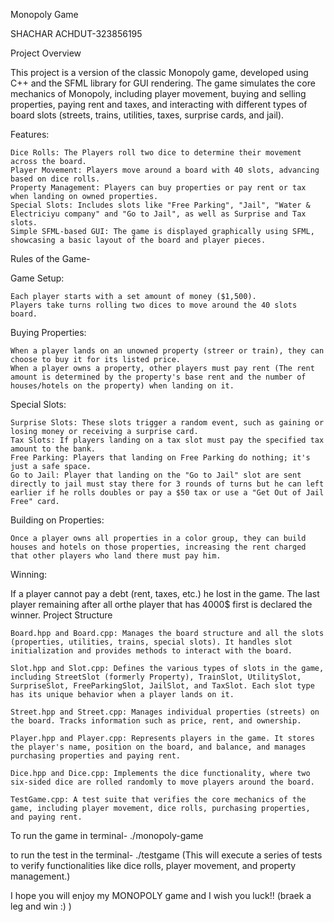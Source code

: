 Monopoly Game

SHACHAR ACHDUT-323856195

Project Overview

This project is a version of the classic Monopoly game, developed using C++ and the SFML library for GUI rendering. The game simulates the core mechanics of Monopoly, including player movement, buying and selling properties, paying rent and taxes, and interacting with different types of board slots (streets, trains, utilities, taxes, surprise cards, and jail).


Features:


    Dice Rolls: The Players roll two dice to determine their movement across the board.
    Player Movement: Players move around a board with 40 slots, advancing based on dice rolls.
    Property Management: Players can buy properties or pay rent or tax when landing on owned properties.
    Special Slots: Includes slots like "Free Parking", "Jail", "Water & Electriciyu company" and "Go to Jail", as well as Surprise and Tax slots.
    Simple SFML-based GUI: The game is displayed graphically using SFML, showcasing a basic layout of the board and player pieces.
    

Rules of the Game-

Game Setup:


    Each player starts with a set amount of money ($1,500).
    Players take turns rolling two dices to move around the 40 slots board.

 
Buying Properties:

    When a player lands on an unowned property (streer or train), they can choose to buy it for its listed price.
    When a player owns a property, other players must pay rent (The rent amount is determined by the property's base rent and the number of houses/hotels on the property) when landing on it.


Special Slots:

    Surprise Slots: These slots trigger a random event, such as gaining or losing money or receiving a surprise card.
    Tax Slots: If players landing on a tax slot must pay the specified tax amount to the bank.
    Free Parking: Players that landing on Free Parking do nothing; it's just a safe space.
    Go to Jail: Player that landing on the "Go to Jail" slot are sent directly to jail must stay there for 3 rounds of turns but he can left earlier if he rolls doubles or pay a $50 tax or use a "Get Out of Jail Free" card.

Building on Properties:

    Once a player owns all properties in a color group, they can build houses and hotels on those properties, increasing the rent charged that other players who land there must pay him.

Winning:

If a player cannot pay a debt (rent, taxes, etc.) he lost in the game. The last player remaining after all orthe player that has 4000$ first is declared the winner.
Project Structure

    Board.hpp and Board.cpp: Manages the board structure and all the slots (properties, utilities, trains, special slots). It handles slot initialization and provides methods to interact with the board.

    Slot.hpp and Slot.cpp: Defines the various types of slots in the game, including StreetSlot (formerly Property), TrainSlot, UtilitySlot, SurpriseSlot, FreeParkingSlot, JailSlot, and TaxSlot. Each slot type has its unique behavior when a player lands on it.

    Street.hpp and Street.cpp: Manages individual properties (streets) on the board. Tracks information such as price, rent, and ownership.

    Player.hpp and Player.cpp: Represents players in the game. It stores the player's name, position on the board, and balance, and manages purchasing properties and paying rent.

    Dice.hpp and Dice.cpp: Implements the dice functionality, where two six-sided dice are rolled randomly to move players around the board.

    TestGame.cpp: A test suite that verifies the core mechanics of the game, including player movement, dice rolls, purchasing properties, and paying rent.


     
To run the game in terminal-  ./monopoly-game

to run the test in the terminal- ./testgame  (This will execute a series of tests to verify functionalities like dice rolls, player movement, and property management.)

I hope you will enjoy my MONOPOLY game and I wish you luck!!  (braek a leg and win :)  )
